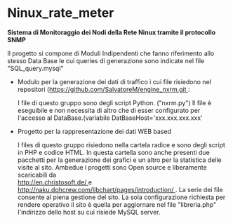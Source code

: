 Ninux_rate_meter
================

**Sistema di Monitoraggio dei Nodi della Rete Ninux tramite il protocollo SNMP**

Il progetto si compone di Moduli Indipendenti che fanno riferimento allo stesso
Data Base le cui queries di generazione sono indicate nel file "SQL_query.mysql"
 
 - Modulo per la generazione dei dati di traffico i cui file risiedono nel repositori ([https://github.com/SalvatoreM/engine_nxrm.git ](https://github.com/SalvatoreM/engine_nxrm.git):

	I file di questo gruppo sono degli script Python. ("nxrm.py")
	Il file è eseguibile e non necessita di altro che di esser configurato per
	l'accesso al DataBase.(variabile DatBaseHost='xxx.xxx.xxx.xxx'

 - Progetto per la rappresentazione dei dati WEB based
 	
	I files di questo gruppo risiedono nella cartela radice e sono degli script in PHP
	e codice HTML. In questa cartella sono anche presenti due pacchetti 
	per la generazione dei grafici e un altro per la statistica delle visite al sito.
 	Ambedue i progetti sono Open source e liberamente scaricabili da  
	[http://en.christosoft.de/ ](http://en.christosoft.de/) e
	[http://naku.dohcrew.com/libchart/pages/introduction/ ](http://naku.dohcrew.com/libchart/pages/introduction/).
	La serie dei file consente al piena gestione del sito.
	La sola configurazione richiesta per rendere operativo il sito  è quella per 
	aggiornare nel file "libreria.php" l'indirizzo dello host su cui risiede MySQL server.
 	
	
	    
